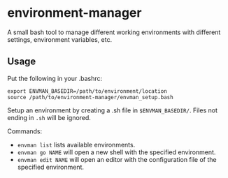 environment-manager
===================

A small bash tool to manage different working environments with different settings, environment variables, etc.

Usage
-----

Put the following in your .bashrc:

    export ENVMAN_BASEDIR=/path/to/environment/location
    source /path/to/environment-manager/envman_setup.bash

Setup an environment by creating a .sh file in `$ENVMAN_BASEDIR/`. Files not ending in `.sh`
will be ignored. 

Commands:
- `envman list` lists available environments.
- `envman go NAME` will open a new shell with the specified environment.
- `envman edit NAME` will open an editor with the configuration file of the specified environment.


